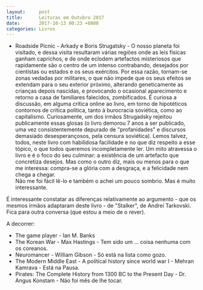 ```yaml
---
layout:     post
title:      Leituras em Outubro 2017
date:       2017-10-13 00:23 +0800
categories: Livros
---
```


- Roadside Picnic  - Arkady e Boris Strugatsky - O nosso planeta foi visitado, e dessa visita resultaram várias regiões onde as leis físicas ganham caprichos, e de onde eclodem artefactos misteriosos que rapidamente são o centro de um intenso contrabando, desejados por cientistas ou estados e os seus exércitos.  Por essa razão, tornam-se zonas vedadas por militares, o que não impede que os seus efeitos se extendam para o seu exterior próximo, alterando geneticamente as crianças depois nascidas, e provocando o ocasional aparecimento e retorno a casa de familiares falecidos, zombificados. É curiosa a discussão, em alguma crítica online ao livro, em torno de hipotéticos contornos de crítica política, tanto à burocracia soviética, como ao capitalismo.  Curiosamente,  um dos irmãos Strugadsky rejeitou publicamente essas glosas (o livro demorou 7 anos a ser publicado, uma vez consistentemente depurado de "profanidades" e discursos demasiado desesperançosos, pela censura soviética).  Lemos talvez, todos, neste livro com habilidosa facilidade e no que diz respeito a esse tópico, o que todos queremos incompletamente ler. Um mito atravessa o livro e é o foco do seu culminar: a existência de um artefacto que concretiza desejos. Mas como o outro diz, mais ou menos para o que me interessa:  compra-se a glória com a desgraça, e a felicidade nem chega a chegar.   
Não me foi fácil lê-lo e também o achei um pouco sombrio. Mas é muito interessante. 

É interessante constatar as diferenças relativamente ao argumento - que os mesmos irmãos adaptaram deste livro - de "Stalker", de Andrei Tarkovski. Fica para outra conversa (que estou a meio de o rever).



A decorrer: 
- The game player - Ian M. Banks
- The Korean War - Max Hastings - Tem sido um ... coisa nenhuma com os coreanos. 
- Neuromancer - William Gibson - Só está na lista como gozo.
- The Modern Middle East - A political history since world war I - Mehran Kamrava - Está na Pausa.
- Pirates: The Complete History from 1300 BC to the Present Day - Dr. Angus Konstam - Não foi mês de lhe tocar. 
